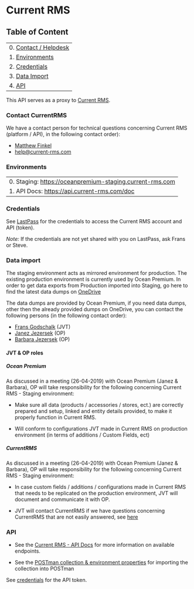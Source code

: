 # Current RMS

## Table of Content

|                                                                              |
|------------------------------------------------------------------------------|
| 0. [Contact / Helpdesk](#markdown-header-contact-currentrms)                 |
| 1. [Environments](#markdown-header-environments)                             |
| 2. [Credentials](#markdown-header-credentials)                               |
| 3. [Data Import](#markdown-header-data-import)                               |
| 4. [API](#markdown-header-api)                                               |

This API serves as a proxy to [Current RMS](https://current-rms.com).

### Contact CurrentRMS

We have a contact person for technical questions concerning Current RMS (platform / API), in the following contact order):

- [Matthew Finkel](mailto:matthew.finkel@current-rms.com)
- [help@current-rms.com](mailto:help@current-rms.com)

### Environments

|                                                                              | 
|------------------------------------------------------------------------------|
| 0. Staging:  https://oceanpremium-staging.current-rms.com                    |                                                
| 1. API Docs: https://api.current-rms.com/doc                                 |

### Credentials

See [LastPass](https://lastpass.com) for the credentials to access the Current RMS account and API (token).

*Note:* If the credentials are not yet shared with you on LastPass, ask Frans or Steve.

### Data import

The staging environment acts as mirrored environment for production. The existing production environment is currently used by Ocean Premium. In order to get data exports from Production imported into Staging, go here to find the latest data dumps on [OneDrive](https://shopix99-my.sharepoint.com/:f:/g/personal/peter_jongensvantechniek_nl/Ehv7OJ-IWJNFmvLCQRWV2LoB2OPAe5SJbudzKu6Y_GB0oQ?e=kWnVST)

The data dumps are provided by Ocean Premium, if you need data dumps, other then the already provided dumps on OneDrive, you can contact the following persons (in the following contact order):

- [Frans Godschalk](mailto:frans@jongensvantechniek.nl) (JVT)
- [Janez Jezersek](mailto:jj@oceanpremium.com) (OP)
- [Barbara Jezersek](mailto:barbara@oceanpremium.com) (OP)

#### JVT & OP roles 


##### Ocean Premium
As discussed in a meeting (26-04-2019) with Ocean Premium (Janez & Barbara), OP will take responsibility for the following concerning Current RMS - Staging environment:

- Make sure all data (products / accessories / stores, ect.) are correctly prepared and setup, linked and entity details provided, to make it properly function in Current RMS.

- Will conform to configurations JVT made in Current RMS on production environment (in terms of additions / Custom Fields, ect)

##### CurrentRMS

As discussed in a meeting (26-04-2019) with Ocean Premium (Janez & Barbara), OP will take responsibility for the following concerning Current RMS - Staging environment:

- In case custom fields / additions / configurations made in Current RMS that needs to be replicated on the production environment, JVT will document and communicate it with OP.

- JVT will contact CurrentRMS if we have questions concerning CurrentRMS that are not easily answered, see [here](#markdown-header-contact-currentrms)

### API 

- See the [Current RMS - API Docs](https://api.current-rms.com/doc) for more information on available endpoints.


- See the [POSTman collection & environment properties]() for importing the collection into POSTman

See [credentials](#markdown-header-credentials) for the API token.